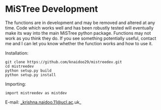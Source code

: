 # MiSTree Development

The functions are in development and may be removed and altered at any time. Code
which works well and has been robustly tested will eventually make its way into
the main MiSTree python package. Functions may not work as you think they do. If you
see something potentially useful, contact me and I can let you know whether the function
works and how to use it.

Installation:

```
git clone https://github.com/knaidoo29/mistreedev.git
cd mistreedev
python setup.py build
python setup.py install
```

Importing:

```
import mistreedev as mistdev
```

E-mail: _krishna.naidoo.11@ucl.ac.uk_
